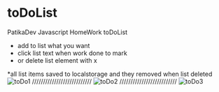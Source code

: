 # toDoList
PatikaDev Javascript HomeWork toDoList

- add to list what you want
- click list text when work done to mark 
- or delete list element with x

*all list items saved to localstorage and they removed when list deleted
![toDo1](https://user-images.githubusercontent.com/68780096/192064613-5ec16e2a-5dc9-43f9-a717-2027b52576b0.jpg)
///////////////////////////
![toDo2](https://user-images.githubusercontent.com/68780096/192064629-5dc8a646-3ee7-4f07-84e8-436eee90db08.jpg)
//////////////////////////
![toDo3](https://user-images.githubusercontent.com/68780096/192064641-9d1270ae-bb15-4b97-bb22-ab31d096cd2e.jpg)
